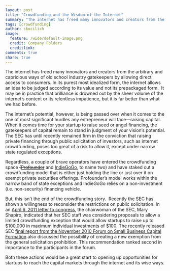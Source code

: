 ```yaml
---
layout: post
title: "Crowdfunding and the Wisdom of the Internet"
summary: "The internet has freed many innovators and creators from the arbitrary and capricious ways of old school industry gatekeepers by allowing direct access to consumers."
tags: [crowdfunding]
author: skocilich
image:
  feature: /wide/default-image.png
  credit: Company Folders
  creditlink: 
comments: true
share: true
---
```


<p class="big-text">The internet has freed many innovators and creators from the arbitrary and capricious ways of old school industry gatekeepers by allowing direct access to consumers. In its purest most idealized form, the internet allows an idea to be judged according to its value and not its prepackaged form.  It may be in practice that brilliance is drowned out by the sheer volume of the internet’s content or its relentless impatience, but it is far better than what we had before.</p>

The internet’s potential, however, is being passed over when it comes to the one of most significant hurdles any entrepreneur will face—raising capital. When it comes time for your startup to raise seed or angel financing, the gatekeepers of capital remain to stand in judgment of your vision’s potential. The SEC has until recently remained firm in the conviction that raising private financing through public solicitation of investors, such as internet crowdfunding, poses too great of a risk to allow it, except under narrow state regulated exceptions.

Regardless, a couple of brave operators have entered the crowdfunding space <s>(<a href="https://www.profounder.com/">Profounder</a></s> and <a href="http://www.indiegogo.com/">IndieGoGo</a>, to name two) and have staked out a crowdfunding model that is either just holding the line or just over it on exempt private securities offerings. Profounder’s model works within the narrow band of state exceptions and IndieGoGo relies on a non-investment (i.e. non-security) financing vehicle.

But, this isn’t the end of the crowdfunding story.  Recently the SEC has shown a willingness to reconsider the restrictions on public solicitation. In an <a href="http://www.sec.gov/news/press/schapiro-issa-letter-040611.pdf">April 6, 2011 letter to congress</a>, the chairwoman of the SEC, Mary Shapiro, indicated that her SEC staff was considering proposals to allow a limited crowdfunding exception that would allow startups to raise up to $100,000 in maximum individual investments of $100. The recently released SEC <a href="http://sec.gov/info/smallbus/gbfor29.pdf">final report from the November 2010 Forum on Small Business Capital Formation</a> also discussed the possibility of creating a new exemption from the general solicitation prohibition. This recommendation ranked second in importance to the participants in the forum.   

Both these actions would be a great start to opening up opportunities for startups to reach the capital markets through the internet and its wise ways.  